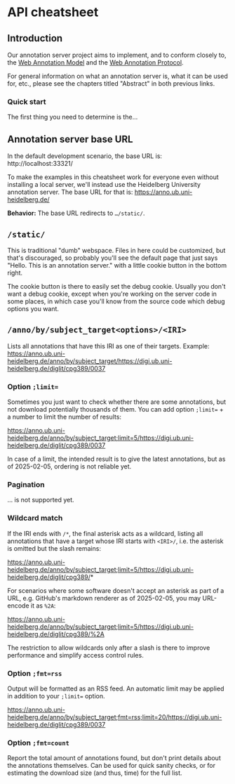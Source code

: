 ﻿
API cheatsheet
==============

Introduction
------------

Our annotation server project aims to implement, and to conform closely to,
the [Web Annotation Model](https://www.w3.org/TR/annotation-model/) and
the [Web Annotation Protocol](https://www.w3.org/TR/annotation-protocol/).

For general information on what an annotation server is,
what it can be used for, etc., please see the chapters titled "Abstract"
in both previous links.


### Quick start

The first thing you need to determine is the…


Annotation server base URL
--------------------------

In the default development scenario, the base URL is: http://localhost:33321/

To make the examples in this cheatsheet work for everyone even without
installing a local server, we'll instead use
the Heidelberg University annotation server.
The base URL for that is:
https://anno.ub.uni-heidelberg.de/

__Behavior:__ The base URL redirects to `…/static/`.


`/static/`
----------

This is traditional "dumb" webspace.
Files in here could be customized, but that's discouraged,
so probably you'll see the default page that just says
"Hello. This is an annotation server."
with a little cookie button in the bottom right.

The cookie button is there to easily set the debug cookie.
Usually you don't want a debug cookie, except when you're working on the
server code in some places, in which case you'll know from the source code
which debug options you want.



`/anno/by/subject_target<options>/<IRI>`
----------------------------------------

Lists all annotations that have this IRI as one of their targets.
Example: https://anno.ub.uni-heidelberg.de/anno/by/subject_target/https://digi.ub.uni-heidelberg.de/diglit/cpg389/0037


### Option `;limit=`

Sometimes you just want to check whether there are some annotations,
but not download potentially thousands of them. You can add option
`;limit=` + a number to limit the number of results:

https://anno.ub.uni-heidelberg.de/anno/by/subject_target;limit=5/https://digi.ub.uni-heidelberg.de/diglit/cpg389/0037

In case of a limit, the intended result is to give the latest annotations,
but as of 2025-02-05, ordering is not reliable yet.


### Pagination

… is not supported yet.


### Wildcard match

If the IRI ends with `/*`, the final asterisk acts as a wildcard,
listing all annotations that have a target whose IRI starts with
`<IRI>/`, i.e. the asterisk is omitted but the slash remains:

https://anno.ub.uni-heidelberg.de/anno/by/subject_target;limit=5/https://digi.ub.uni-heidelberg.de/diglit/cpg389/*

For scenarios where some software doesn't accept an asterisk as part of a URL,
e.g. GitHub's markdown renderer as of 2025-02-05,
you may URL-encode it as `%2A`:

https://anno.ub.uni-heidelberg.de/anno/by/subject_target;limit=5/https://digi.ub.uni-heidelberg.de/diglit/cpg389/%2A

The restriction to allow wildcards only after a slash is there to improve
performance and simplify access control rules.



### Option `;fmt=rss`

Output will be formatted as an RSS feed.
An automatic limit may be applied in addition to your `;limit=` option.

https://anno.ub.uni-heidelberg.de/anno/by/subject_target;fmt=rss;limit=20/https://digi.ub.uni-heidelberg.de/diglit/cpg389/0037



### Option `;fmt=count`

Report the total amount of annotations found,
but don't print details about the annotations themselves.
Can be used for quick sanity checks, or for estimating the download size
(and thus, time) for the full list.



















